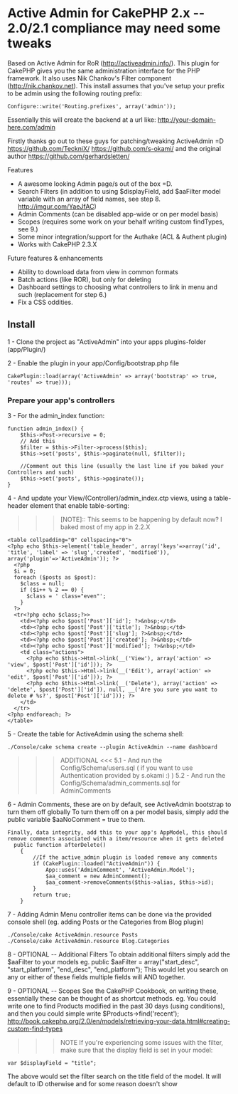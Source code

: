# Active Admin for CakePHP 2.x -- 2.0/2.1 compliance may need some tweaks 

Based on Active Admin for RoR (http://activeadmin.info/). This plugin for CakePHP gives you the same administration interface for the PHP framework. It also uses Nik Chankov's Filter component (http://nik.chankov.net).
This install assumes that you've setup your prefix to be admin using the following routing prefix:

    Configure::write('Routing.prefixes', array('admin'));

Essentially this will create the backend at a url like: http://your-domain-here.com/admin

Firstly thanks go out to these guys for patching/tweaking ActiveAdmin =D
https://github.com/TeckniX/
https://github.com/s-okami/
and the original author
https://github.com/gerhardsletten/

Features
 * A awesome looking Admin page/s out of the box =D.
 * Search Filters (in addition to using $displayField, add $aaFilter model variable with an array of field names, see step 8. http://imgur.com/YaeJfAC)
 * Admin Comments (can be disabled app-wide or on per model basis)
 * Scopes (requires some work on your behalf writing custom findTypes, see 9.)
 * Some minor integration/support for the Authake (ACL & Authent plugin)
 * Works with CakePHP 2.3.X

Future features & enhancements
 *   Ability to download data from view in common formats
 *   Batch actions (like ROR), but only for deleting
 *   Dashboard settings to choosing what controllers to link in menu and such (replacement for step 6.)
 *   Fix a CSS oddities.


## Install

1 - Clone the project as "ActiveAdmin" into your apps plugins-folder (app/Plugin/)

2 - Enable the plugin in your app/Config/bootstrap.php file
    
    CakePlugin::load(array('ActiveAdmin' => array('bootstrap' => true, 'routes' => true)));

### Prepare your app's controllers

3 - For the admin_index function:

    function admin_index() {
        $this->Post->recursive = 0;
        // Add this 
        $filter = $this->Filter->process($this);
        $this->set('posts', $this->paginate(null, $filter));

        //Comment out this line (usually the last line if you baked your Controllers and such)
        $this->set('posts', $this->paginate());
    }

4 - And update your View/(Controller)/admin_index.ctp views, using a table-header element that enable table-sorting:
   >>> [NOTE]:: This seems to be happening by default now? I baked most of my app in 2.2.X

    <table cellpadding="0" cellspacing="0">
    <?php echo $this->element('table_header', array('keys'=>array('id', 'title', 'label' => 'slug','created', 'modified')), array('plugin'=>'ActiveAdmin')); ?>
      <?php
      $i = 0;
      foreach ($posts as $post):
        $class = null;
        if ($i++ % 2 == 0) {
          $class = ' class="even"';
        }
      ?>
      <tr<?php echo $class;?>>
        <td><?php echo $post['Post']['id']; ?>&nbsp;</td>
        <td><?php echo $post['Post']['title']; ?>&nbsp;</td>
        <td><?php echo $post['Post']['slug']; ?>&nbsp;</td>
        <td><?php echo $post['Post']['created']; ?>&nbsp;</td>
        <td><?php echo $post['Post']['modified']; ?>&nbsp;</td>
        <td class="actions">
          <?php echo $this->Html->link(__('View'), array('action' => 'view', $post['Post']['id'])); ?>
          <?php echo $this->Html->link(__('Edit'), array('action' => 'edit', $post['Post']['id'])); ?>
          <?php echo $this->Html->link(__('Delete'), array('action' => 'delete', $post['Post']['id']), null, __('Are you sure you want to delete # %s?', $post['Post']['id'])); ?>
        </td>
      </tr>
    <?php endforeach; ?>
    </table>

5 - Create the table for ActiveAdmin using the schema shell:
    
    ./Console/cake schema create --plugin ActiveAdmin --name dashboard

>>> ADDITIONAL <<<
5.1 - And run the Config/Schema/users.sql ( if you want to use Authentication provided by s.okami :) )
5.2 - And run the Config/Schema/admin_comments.sql for AdminComments

6 - Admin Comments, these are on by default, see ActiveAdmin bootstrap to turn them off globally
    To turn them off on a per model basis, simply add the public variable $aaNoComment = true to them.

    Finally, data integrity, add this to your app's AppModel, this should remove comments associated with a item/resource when it gets deleted
      public function afterDelete()
        {
            //If the active_admin plugin is loaded remove any comments
            if (CakePlugin::loaded("ActiveAdmin")) {
                App::uses('AdminComment', 'ActiveAdmin.Model');
                $aa_comment = new AdminComment();
                $aa_comment->removeComments($this->alias, $this->id);
            }
            return true;
        }

7 - Adding Admin Menu controller items can be done via the provided console shell (eg. adding Posts or the Categories from Blog plugin)
    
    ./Console/cake ActiveAdmin.resource Posts
    ./Console/cake ActiveAdmin.resource Blog.Categories

8 - OPTIONAL -- Additional Filters
    To obtain additional filters simply add the $aaFilter to your models
        eg. public $aaFilter = array("start_desc", "start_platform", "end_desc", "end_platform");
            This would let you search on any or either of these fields multiple fields will AND together.

9 - OPTIONAL -- Scopes
     See the CakePHP Cookbook, on writing these, essentially these can be thought of as shortcut methods.
     eg. You could write one to find Products modified in the past 30 days (using conditions), and then you
     could simple write $Products->find('recent');
     http://book.cakephp.org/2.0/en/models/retrieving-your-data.html#creating-custom-find-types

>>> NOTE If you're experiencing some issues with the filter, make sure that the display field is set in your model:
    
    var $displayField = "title";
    
The above would set the filter search on the title field of the model. It will default to ID otherwise and for some reason doesn't show